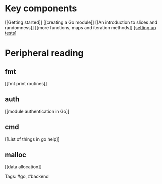 # Key components

[[Getting started]]
[[creating a Go module]]
[[An introduction to slices and randomness]]
[[more functions, maps and iteration methods]]
[[setting up tests]](wip)

# Peripheral reading
## fmt
[[fmt print routines]]

## auth
[[module authentication in Go]]

## cmd
[[List of things in go help]]

## malloc
[[data allocation]]


Tags: #go, #backend